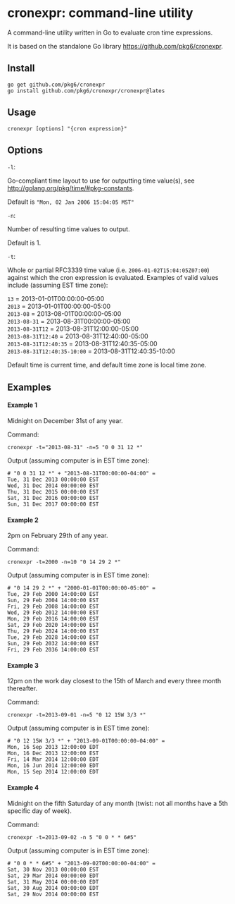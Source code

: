 cronexpr: command-line utility
==============================

A command-line utility written in Go to evaluate cron time expressions.

It is based on the standalone Go library <https://github.com/pkg6/cronexpr>.

## Install

    go get github.com/pkg6/cronexpr
    go install github.com/pkg6/cronexpr/cronexpr@lates

## Usage

    cronexpr [options] "{cron expression}"

## Options

`-l`:

Go-compliant time layout to use for outputting time value(s), see <http://golang.org/pkg/time/#pkg-constants>.

Default is `"Mon, 02 Jan 2006 15:04:05 MST"`

`-n`:

Number of resulting time values to output.

Default is 1.

`-t`:

Whole or partial RFC3339 time value (i.e. `2006-01-02T15:04:05Z07:00`) against which the cron expression is evaluated. Examples of valid values include (assuming EST time zone):

`13` = 2013-01-01T00:00:00-05:00  
`2013` = 2013-01-01T00:00:00-05:00  
`2013-08` = 2013-08-01T00:00:00-05:00  
`2013-08-31` = 2013-08-31T00:00:00-05:00  
`2013-08-31T12` = 2013-08-31T12:00:00-05:00  
`2013-08-31T12:40` = 2013-08-31T12:40:00-05:00  
`2013-08-31T12:40:35` = 2013-08-31T12:40:35-05:00  
`2013-08-31T12:40:35-10:00` = 2013-08-31T12:40:35-10:00  

Default time is current time, and default time zone is local time zone.

## Examples

#### Example 1

Midnight on December 31st of any year.

Command:

    cronexpr -t="2013-08-31" -n=5 "0 0 31 12 *"

Output (assuming computer is in EST time zone):

    # "0 0 31 12 *" + "2013-08-31T00:00:00-04:00" =
    Tue, 31 Dec 2013 00:00:00 EST
    Wed, 31 Dec 2014 00:00:00 EST
    Thu, 31 Dec 2015 00:00:00 EST
    Sat, 31 Dec 2016 00:00:00 EST
    Sun, 31 Dec 2017 00:00:00 EST

#### Example 2

2pm on February 29th of any year.

Command:

    cronexpr -t=2000 -n=10 "0 14 29 2 *"

Output (assuming computer is in EST time zone):

    # "0 14 29 2 *" + "2000-01-01T00:00:00-05:00" =
    Tue, 29 Feb 2000 14:00:00 EST
    Sun, 29 Feb 2004 14:00:00 EST
    Fri, 29 Feb 2008 14:00:00 EST
    Wed, 29 Feb 2012 14:00:00 EST
    Mon, 29 Feb 2016 14:00:00 EST
    Sat, 29 Feb 2020 14:00:00 EST
    Thu, 29 Feb 2024 14:00:00 EST
    Tue, 29 Feb 2028 14:00:00 EST
    Sun, 29 Feb 2032 14:00:00 EST
    Fri, 29 Feb 2036 14:00:00 EST

#### Example 3

12pm on the work day closest to the 15th of March and every three month
thereafter.

Command:

    cronexpr -t=2013-09-01 -n=5 "0 12 15W 3/3 *"

Output (assuming computer is in EST time zone):

    # "0 12 15W 3/3 *" + "2013-09-01T00:00:00-04:00" =
    Mon, 16 Sep 2013 12:00:00 EDT
    Mon, 16 Dec 2013 12:00:00 EST
    Fri, 14 Mar 2014 12:00:00 EDT
    Mon, 16 Jun 2014 12:00:00 EDT
    Mon, 15 Sep 2014 12:00:00 EDT

#### Example 4

Midnight on the fifth Saturday of any month (twist: not all months have a 5th
specific day of week).

Command:

    cronexpr -t=2013-09-02 -n 5 "0 0 * * 6#5"

Output (assuming computer is in EST time zone):

    # "0 0 * * 6#5" + "2013-09-02T00:00:00-04:00" =
    Sat, 30 Nov 2013 00:00:00 EST
    Sat, 29 Mar 2014 00:00:00 EDT
    Sat, 31 May 2014 00:00:00 EDT
    Sat, 30 Aug 2014 00:00:00 EDT
    Sat, 29 Nov 2014 00:00:00 EST

